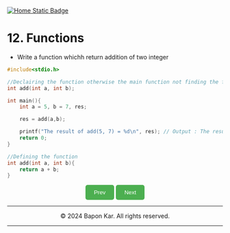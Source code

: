 

[![Home Static Badge](https://img.shields.io/badge/%F0%9F%8F%A0-Home-maker?style=plastic&labelColor=grey&color=black)
](https://baponkar.github.io/Learning-C)

# 12. Functions 

* Write a function whichh return addition of two integer
```c
#include<stdio.h>

//Declairing the function otherwise the main function not finding the function.
int add(int a, int b);

int main(){
    int a = 5, b = 7, res;

    res = add(a,b);

    printf("The result of add(5, 7) = %d\n", res); // Output : The result of add(5, 7) = 12
    return 0;
}

//Defining the function
int add(int a, int b){
    return a + b;
}
```


<div style="text-align: center;">
    <button type="button" onclick="window.location.href='https://baponkar.github.io/Learning-C/Logical-Expression/Logical-Expression';" style="background-color: #4CAF50; color: white; padding: 10px 20px; border: none; border-radius: 5px; cursor: pointer;">
       Prev
    </button>
     <button type="button" onclick="window.location.href='https://baponkar.github.io/Learning-C/Character-and-Strings/Character-and-Strings';" style="background-color: #4CAF50; color: white; padding: 10px 20px; border: none; border-radius: 5px; cursor: pointer;">
       Next
    </button>
</div>


<hr>
<div style="text-align: center;">
    © 2024 Bapon Kar. All rights reserved.
</div>
<hr>
